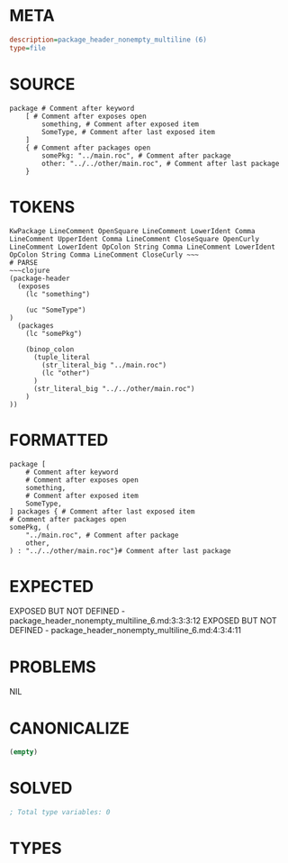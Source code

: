 # META
~~~ini
description=package_header_nonempty_multiline (6)
type=file
~~~
# SOURCE
~~~roc
package # Comment after keyword
	[ # Comment after exposes open
		something, # Comment after exposed item
		SomeType, # Comment after last exposed item
	]
	{ # Comment after packages open
		somePkg: "../main.roc", # Comment after package
		other: "../../other/main.roc", # Comment after last package
	}
~~~
# TOKENS
~~~text
KwPackage LineComment OpenSquare LineComment LowerIdent Comma LineComment UpperIdent Comma LineComment CloseSquare OpenCurly LineComment LowerIdent OpColon String Comma LineComment LowerIdent OpColon String Comma LineComment CloseCurly ~~~
# PARSE
~~~clojure
(package-header
  (exposes
    (lc "something")

    (uc "SomeType")
)
  (packages
    (lc "somePkg")

    (binop_colon
      (tuple_literal
        (str_literal_big "../main.roc")
        (lc "other")
      )
      (str_literal_big "../../other/main.roc")
    )
))
~~~
# FORMATTED
~~~roc
package [
	# Comment after keyword
	# Comment after exposes open
	something,
	# Comment after exposed item
	SomeType,
] packages { # Comment after last exposed item
# Comment after packages open
somePkg, (
	"../main.roc", # Comment after package
	other,
) : "../../other/main.roc"}# Comment after last package
~~~
# EXPECTED
EXPOSED BUT NOT DEFINED - package_header_nonempty_multiline_6.md:3:3:3:12
EXPOSED BUT NOT DEFINED - package_header_nonempty_multiline_6.md:4:3:4:11
# PROBLEMS
NIL
# CANONICALIZE
~~~clojure
(empty)
~~~
# SOLVED
~~~clojure
; Total type variables: 0
~~~
# TYPES
~~~roc
~~~
